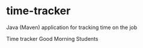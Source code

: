 # time-tracker
Java (Maven) application for tracking time on the job

Time tracker
Good Morning Students

